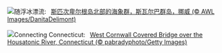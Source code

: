 ![](https://www.bing.com/th?id=OHR.WalrusNorway_ZH-CN5657804031_UHD.jpg&w=1000)随浮冰漂流:&nbsp;&ensp;[斯匹次卑尔根岛北部的海象群，斯瓦尔巴群岛，挪威 (© AWL Images/DanitaDelimont)](https://www.bing.com/th?id=OHR.WalrusNorway_ZH-CN5657804031_UHD.jpg)
<br><br/>
![](https://www.bing.com/th?id=OHR.ConnecticutBridge_EN-US4557226937_UHD.jpg&w=1000)Connecting Connecticut:&nbsp;&ensp;[West Cornwall Covered Bridge over the Housatonic River, Connecticut (© pabradyphoto/Getty Images)](https://www.bing.com/th?id=OHR.ConnecticutBridge_EN-US4557226937_UHD.jpg)
<br><br/>
